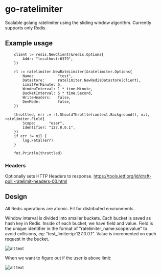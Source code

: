 # go-ratelimiter
Scalable golang ratelimiter using the sliding window algorithm. Currently supports only Redis.

## Example usage
```
	client := redis.NewClient(&redis.Options{
		Addr: "localhost:6379",
	})
  
	rl := ratelimiter.NewRateLimiter(&ratelimiter.Options{
		Name:           "test",
		Datastore:      ratelimiter.NewRedisDatastore(client),
		LimitPerMinute: 5,
		WindowInterval: 1 * time.Minute,
		BucketInterval: 5 * time.Second,
		WriteHeaders:   false,
		DevMode:        false,
	})

	throttled, err := rl.ShouldThrottle(context.Background(), nil, ratelimiter.Field{
		Scope:      "user",
		Identifier: "127.0.0.1",
	})
	if err != nil {
		log.Fatal(err)
	}

	fmt.Println(throttled)
```
### Headers
Optionally sets HTTP Headers to response.
https://tools.ietf.org/id/draft-polli-ratelimit-headers-00.html

## Design

All Redis operations are atomic. Fit for distributed environments.

Window interval is divided into smaller buckets. Each bucket is saved as hash key in Redis. Inside of each bucket, we have field and value.
Field is the unique identifier in the format of "ratelimiter_name:scope:value" to avoid collisions, eg: "test_limiter:ip:127.0.0.1". Value is incremented on each request in the bucket.

![alt text](https://i.imgur.com/RytpykX.png)

When we want to figure out if the user is above limit: 

![alt text](https://i.imgur.com/M6bIQbB.png)
